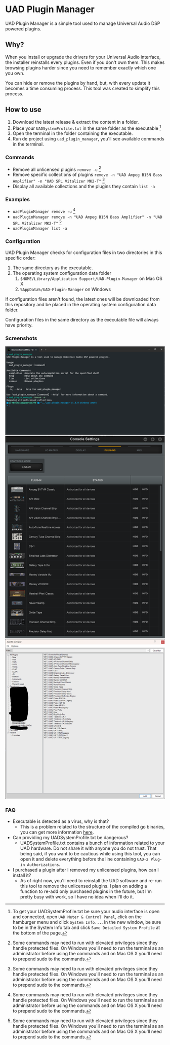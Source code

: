 # UAD Plugin Manager

UAD Plugin Manager is a simple tool used to manage Universal Audio DSP powered plugins.

## Why?

When you install or upgrade the drivers for your Universal Audio interface, the installer reinstalls every plugins. Even if you don't own them. This makes browsing plugins harder since you need to remember exactly which one you own.

You can hide or remove the plugins by hand, but, with every update it becomes a time consuming process. This tool was created to simplify this process.

## How to use

1. Download the latest release & extract the content in a folder.
2. Place your `UADSystemProfile.txt` in the same folder as the executable [^1]
3. Open the terminal in the folder containing the executable.
4. Run de project using `uad_plugin_manager`, you'll see available commands in the terminal.

### Commands

- Remove all unlicensed plugins `remove -u` [^2]
- Remove specific collections of plugins `remove -n "UAD Ampeg B15N Bass Amplifier" -n "UAD SPL Vitalizer MK2-T"` [^2]
- Display all available collections and the plugins they contain `list -a`

### Examples

- `uadPluginManager remove -u` [^2]
- `uadPluginManager remove -n "UAD Ampeg B15N Bass Amplifier" -n "UAD SPL Vitalizer MK2-T"` [^2]
- `uadPluginManager list -a`

### Configuration

UAD Plugin Manager checks for configuration files in two directories in this specific order:
1. The same directory as the executable.
2. The operating system configuration data folder
    1. `$HOME/Library/Application Support/UAD-Plugin-Manager` on Mac OS X
    2. `%AppData%/UAD-Plugin-Manager` on Windows

If configuration files aren't found, the latest ones will be downloaded from this repository and be placed in the operating system configuration data folder.

Configuration files in the same directory as the executable file will always have priority.

### Screenshots

![Terminal preview](./docs/assets/images/terminal-preview.png)
![UAD Console preview](./docs/assets/images/uad-console-plugins-preview.png)
![Reaper FX Browser preview](./docs/assets/images/reaper-plugins-preview.png)

### FAQ

- Executable is detected as a virus, why is that?
  - This is a problem related to the structure of the compiled go binaries, you can get more information [here](https://go.dev/doc/faq#virus).
- Can providing my UADSystemProfile.txt be dangerous?
  - UADSystemProfile.txt contains a bunch of information related to your UAD hardware. Do not share it with anyone you do not trust. That being said, if you want to be cautious while using this tool, you can open it and delete everything before the line containing `UAD-2 Plug-in Authorizations`.
- I purchased a plugin after I removed my unlicensed plugins, how can I install it?
  - As of right now, you'll need to reinstall the UAD software and re-run this tool to remove the unlicensed plugins. I plan on adding a function to re-add only purchased plugins in the future, but I'm pretty busy with work, so I have no idea when I'll do it.

[^1]: To get your UADSystemProfile.txt be sure your audio interface is open and connected, open `UAD Meter & Control Panel`, click on the hamburger menu and click `System Info...`. In the new window, be sure to be in the System Info tab and click `Save Detailed System Profile` at the bottom of the page.
[^2]: Some commands may need to run with elevated privileges since they handle protected files. On Windows you'll need to run the terminal as an administrator before using the commands and on Mac OS X you'll need to prepend sudo to the commands.

